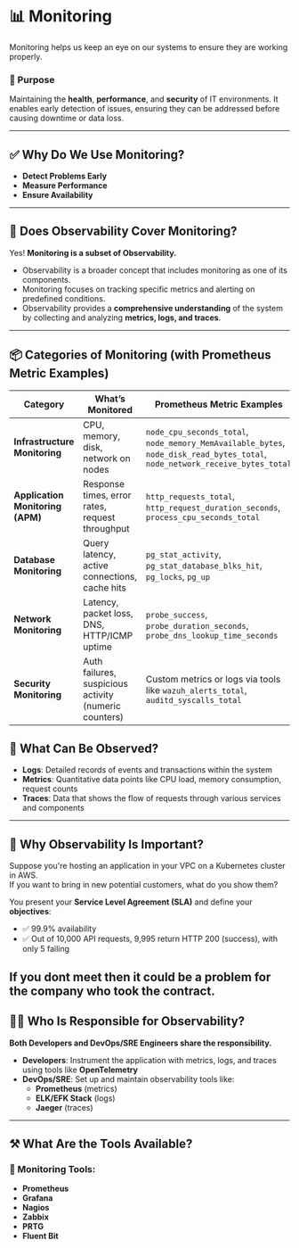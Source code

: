 # 📊 Monitoring

Monitoring helps us keep an eye on our systems to ensure they are working properly.

### 🎯 Purpose
Maintaining the **health**, **performance**, and **security** of IT environments. It enables early detection of issues, ensuring they can be addressed before causing downtime or data loss.

---

## ✅ Why Do We Use Monitoring?

- **Detect Problems Early**
- **Measure Performance**
- **Ensure Availability**

---

## 🔭 Does Observability Cover Monitoring?

Yes! **Monitoring is a subset of Observability.**

- Observability is a broader concept that includes monitoring as one of its components.
- Monitoring focuses on tracking specific metrics and alerting on predefined conditions.
- Observability provides a **comprehensive understanding** of the system by collecting and analyzing **metrics, logs, and traces**.

---

## 📦 Categories of Monitoring (with Prometheus Metric Examples)

| Category                  | What’s Monitored                                      | Prometheus Metric Examples                     | Exporter/Tool              |
|---------------------------|-------------------------------------------------------|------------------------------------------------|----------------------------|
| **Infrastructure Monitoring** | CPU, memory, disk, network on nodes                   | `node_cpu_seconds_total`, `node_memory_MemAvailable_bytes`, `node_disk_read_bytes_total`, `node_network_receive_bytes_total` | `node_exporter` |
| **Application Monitoring (APM)** | Response times, error rates, request throughput     | `http_requests_total`, `http_request_duration_seconds`, `process_cpu_seconds_total` | Instrumented via OpenTelemetry or Prometheus client libs |
| **Database Monitoring**   | Query latency, active connections, cache hits         | `pg_stat_activity`, `pg_stat_database_blks_hit`, `pg_locks`, `pg_up` | `postgres_exporter` |
| **Network Monitoring**    | Latency, packet loss, DNS, HTTP/ICMP uptime           | `probe_success`, `probe_duration_seconds`, `probe_dns_lookup_time_seconds` | `blackbox_exporter` |
| **Security Monitoring**   | Auth failures, suspicious activity (numeric counters) | Custom metrics or logs via tools like `wazuh_alerts_total`, `auditd_syscalls_total` | SIEM, AuditD, Wazuh, Falco |

## 👀 What Can Be Observed?

- **Logs**: Detailed records of events and transactions within the system  
- **Metrics**: Quantitative data points like CPU load, memory consumption, request counts  
- **Traces**: Data that shows the flow of requests through various services and components  

---

## 🚀 Why Observability Is Important?

Suppose you're hosting an application in your VPC on a Kubernetes cluster in AWS.  
If you want to bring in new potential customers, what do you show them?

You present your **Service Level Agreement (SLA)** and define your **objectives**:

- ✅ 99.9% availability  
- ✅ Out of 10,000 API requests, 9,995 return HTTP 200 (success), with only 5 failing

If you dont meet then it could be a problem for the company who took the contract.
---

## 👨‍💻 Who Is Responsible for Observability?

**Both Developers and DevOps/SRE Engineers share the responsibility.**

- **Developers**: Instrument the application with metrics, logs, and traces using tools like **OpenTelemetry**
- **DevOps/SRE**: Set up and maintain observability tools like:
  - **Prometheus** (metrics)
  - **ELK/EFK Stack** (logs)
  - **Jaeger** (traces)

---

## ⚒️ What Are the Tools Available?

### 🔧 Monitoring Tools:
- **Prometheus**
- **Grafana**
- **Nagios**
- **Zabbix**
- **PRTG**
- **Fluent Bit**
